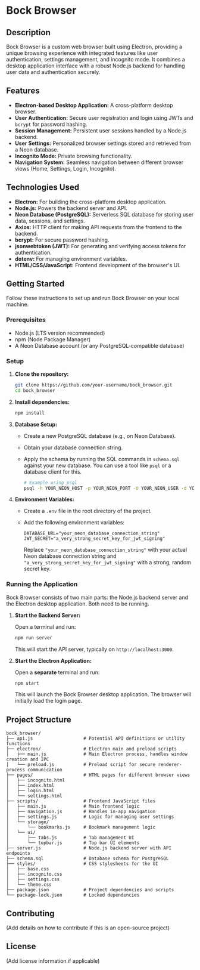 # Bock Browser

## Description

Bock Browser is a custom web browser built using Electron, providing a unique browsing experience with integrated features like user authentication, settings management, and incognito mode. It combines a desktop application interface with a robust Node.js backend for handling user data and authentication securely.

## Features

*   **Electron-based Desktop Application:** A cross-platform desktop browser.
*   **User Authentication:** Secure user registration and login using JWTs and `bcrypt` for password hashing.
*   **Session Management:** Persistent user sessions handled by a Node.js backend.
*   **User Settings:** Personalized browser settings stored and retrieved from a Neon database.
*   **Incognito Mode:** Private browsing functionality.
*   **Navigation System:** Seamless navigation between different browser views (Home, Settings, Login, Incognito).

## Technologies Used

*   **Electron:** For building the cross-platform desktop application.
*   **Node.js:** Powers the backend server and API.
*   **Neon Database (PostgreSQL):** Serverless SQL database for storing user data, sessions, and settings.
*   **Axios:** HTTP client for making API requests from the frontend to the backend.
*   **bcrypt:** For secure password hashing.
*   **jsonwebtoken (JWT):** For generating and verifying access tokens for authentication.
*   **dotenv:** For managing environment variables.
*   **HTML/CSS/JavaScript:** Frontend development of the browser's UI.

## Getting Started

Follow these instructions to set up and run Bock Browser on your local machine.

### Prerequisites

*   Node.js (LTS version recommended)
*   npm (Node Package Manager)
*   A Neon Database account (or any PostgreSQL-compatible database)

### Setup

1.  **Clone the repository:**

    ```bash
    git clone https://github.com/your-username/bock_browser.git
    cd bock_browser
    ```

2.  **Install dependencies:**

    ```bash
    npm install
    ```

3.  **Database Setup:**
    *   Create a new PostgreSQL database (e.g., on Neon Database).
    *   Obtain your database connection string.
    *   Apply the schema by running the SQL commands in `schema.sql` against your new database. You can use a tool like `psql` or a database client for this.

        ```bash
        # Example using psql
        psql -h YOUR_NEON_HOST -p YOUR_NEON_PORT -U YOUR_NEON_USER -d YOUR_NEON_DB_NAME -f schema.sql
        ```

4.  **Environment Variables:**
    *   Create a `.env` file in the root directory of the project.
    *   Add the following environment variables:

        ```
        DATABASE_URL="your_neon_database_connection_string"
        JWT_SECRET="a_very_strong_secret_key_for_jwt_signing"
        ```
        Replace `"your_neon_database_connection_string"` with your actual Neon database connection string and `"a_very_strong_secret_key_for_jwt_signing"` with a strong, random secret key.

### Running the Application

Bock Browser consists of two main parts: the Node.js backend server and the Electron desktop application. Both need to be running.

1.  **Start the Backend Server:**

    Open a terminal and run:

    ```bash
    npm run server
    ```
    This will start the API server, typically on `http://localhost:3000`.

2.  **Start the Electron Application:**

    Open a **separate** terminal and run:

    ```bash
    npm start
    ```
    This will launch the Bock Browser desktop application. The browser will initially load the login page.

## Project Structure

```
bock_browser/
├── api.js                   # Potential API definitions or utility functions
├── electron/                # Electron main and preload scripts
│   ├── main.js              # Main Electron process, handles window creation and IPC
│   └── preload.js           # Preload script for secure renderer-process communication
├── pages/                   # HTML pages for different browser views
│   ├── incognito.html
│   ├── index.html
│   ├── login.html
│   └── settings.html
├── scripts/                 # Frontend JavaScript files
│   ├── main.js              # Main frontend logic
│   ├── navigation.js        # Handles in-app navigation
│   ├── settings.js          # Logic for managing user settings
│   └── storage/
│       └── bookmarks.js     # Bookmark management logic
│   └── ui/
│       ├── tabs.js          # Tab management UI
│       └── topbar.js        # Top bar UI elements
├── server.js                # Node.js backend server with API endpoints
├── schema.sql               # Database schema for PostgreSQL
├── styles/                  # CSS stylesheets for the UI
│   ├── base.css
│   ├── incognito.css
│   ├── settings.css
│   └── theme.css
├── package.json             # Project dependencies and scripts
└── package-lock.json        # Locked dependencies
```

## Contributing

(Add details on how to contribute if this is an open-source project)

## License

(Add license information if applicable)
